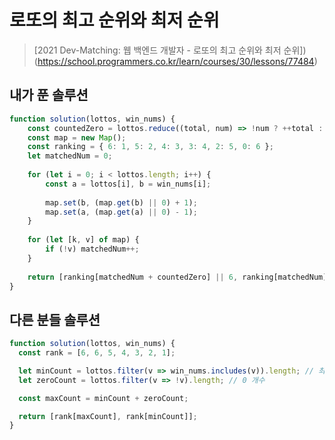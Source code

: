 # 로또의 최고 순위와 최저 순위

> [2021 Dev-Matching: 웹 백엔드 개발자 - 로또의 최고 순위와 최저 순위])(https://school.programmers.co.kr/learn/courses/30/lessons/77484)

## 내가 푼 솔루션

```js
function solution(lottos, win_nums) {
    const countedZero = lottos.reduce((total, num) => !num ? ++total : total, 0); // 0의 개수
    const map = new Map();
    const ranking = { 6: 1, 5: 2, 4: 3, 3: 4, 2: 5, 0: 6 };
    let matchedNum = 0;
    
    for (let i = 0; i < lottos.length; i++) {
        const a = lottos[i], b = win_nums[i];
        
        map.set(b, (map.get(b) || 0) + 1);
        map.set(a, (map.get(a) || 0) - 1);
    }
    
    for (let [k, v] of map) {
        if (!v) matchedNum++;
    }
    
    return [ranking[matchedNum + countedZero] || 6, ranking[matchedNum] || 6];
}
```

## 다른 분들 솔루션

```js
function solution(lottos, win_nums) {
  const rank = [6, 6, 5, 4, 3, 2, 1];

  let minCount = lottos.filter(v => win_nums.includes(v)).length; // 최소 당첨 개수
  let zeroCount = lottos.filter(v => !v).length; // 0 개수

  const maxCount = minCount + zeroCount;

  return [rank[maxCount], rank[minCount]];
}
```
